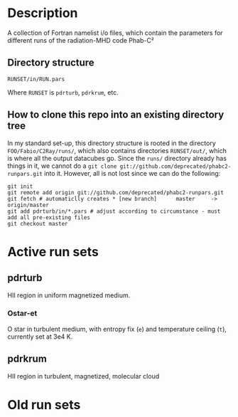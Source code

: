
# Description

A collection of Fortran namelist i/o files, which contain the parameters for different runs of the radiation-MHD code Phab-C²

## Directory structure
    RUNSET/in/RUN.pars
Where `RUNSET` is `pdrturb`, `pdrkrum`, etc. 

## How to clone this repo into an existing directory tree

In my standard set-up, this directory structure is rooted in the directory `FOO/Fabio/C2Ray/runs/`, which also contains directories `RUNSET/out/`, which is where all the output datacubes go. Since the `runs/` directory already has things in it, we cannot do a `git clone git://github.com/deprecated/phabc2-runpars.git` into it. However, all is not lost since we can do the following:

    git init
    git remote add origin git://github.com/deprecated/phabc2-runpars.git
    git fetch # automaticlly creates * [new branch]      master     -> origin/master
    git add pdrturb/in/*.pars # adjust according to circumstance - must add all pre-existing files
    git checkout master



# Active run sets

## pdrturb

HII region in uniform magnetized medium. 

### Ostar-et
O star in turbulent medium, with entropy fix (`e`) and temperature ceiling (`t`), currently set at 3e4 K. 


## pdrkrum

HII region in turbulent, magnetized, molecular cloud

# Old run sets
